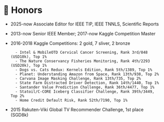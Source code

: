 # 🥇 Honors
- 2025-now Associate Editor for IEEE TIP, IEEE TNNLS, Scientific Reports
- 2013-now Senior IEEE Member; 2017-now Kaggle Competition Master
- 2016-2018 Kaggle Competitions: 2 gold, 7 sliver, 2 bronze
  
        - Intel & MobileOTD Cervical Cancer Screening, Rank 3rd/848 (USD10k), Top 1%
        - The Nature Conservancy Fisheries Monitoring, Rank 4th/2293 (USD20k), Top 1%
        - Dogs vs. Cats Redux: Kernels Edition, Rank 5th/1389, Top 1%
        - Planet: Understanding Amazon from Space, Rank 13th/938, Top 2%
        - Carvana Image Masking Challenge, Rank 13th/735, Top 2%
        - State Farm Distracted Driver Detection, Rank 14th/1440, Top 1%
        - Santander Value Prediction Challenge, Rank 36th/4477, Top 1%
        - Statoil/C-CORE Iceberg Classifier Challenge, Rank 39th/3449, Top 2%
        - Home Credit Default Risk, Rank 52th/7190, Top 1%
         
- 2015    Rakuten-Viki Global TV Recommender Challenge, 1st place (SGD8k)

